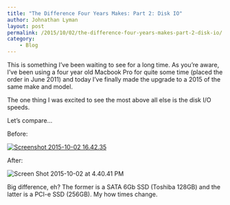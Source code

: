 ```yaml
---
title: "The Difference Four Years Makes: Part 2: Disk IO"
author: Johnathan Lyman
layout: post
permalink: /2015/10/02/the-difference-four-years-makes-part-2-disk-io/
category:
    - Blog
---
```


This is something I’ve been waiting to see for a long time. As you’re aware, I’ve been using a four year old Macbook Pro for quite some time (placed the order in June 2011) and today I’ve finally made the upgrade to a 2015 of the same make and model.

The one thing I was excited to see the most above all else is the disk I/O speeds.

Let’s compare…

Before:

[![Screenshot 2015-10-02 16.42.35](https://johnathanlyman.com/wp-content/uploads/2015/10/Screenshot-2015-10-02-16.42.35.png)  
](https://johnathanlyman.com/wp-content/uploads/2015/10/Screenshot-2015-10-02-16.42.35.png)

After:

![Screen Shot 2015-10-02 at 4.40.41 PM](https://johnathanlyman.com/wp-content/uploads/2015/10/Screen-Shot-2015-10-02-at-4.40.41-PM-952x1024.png)

Big difference, eh? The former is a SATA 6Gb SSD (Toshiba 128GB) and the latter is a PCI-e SSD (256GB). My how times change.

